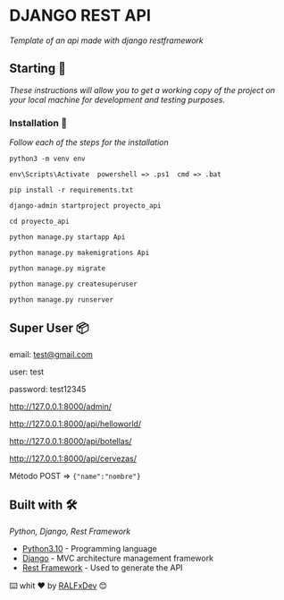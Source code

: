 # DJANGO REST API

_Template of an api made with django restframework_

## Starting 🚀

_These instructions will allow you to get a working copy of the project on your local machine for development and testing purposes._


### Installation 🔧

_Follow each of the steps for the installation_


```
python3 -m venv env

env\Scripts\Activate  powershell => .ps1  cmd => .bat

pip install -r requirements.txt

django-admin startproject proyecto_api

cd proyecto_api

python manage.py startapp Api

python manage.py makemigrations Api

python manage.py migrate

python manage.py createsuperuser

python manage.py runserver 
```

## Super User 📦

email: test@gmail.com

user: test

password: test12345

http://127.0.0.1:8000/admin/

http://127.0.0.1:8000/api/helloworld/

http://127.0.0.1:8000/api/botellas/

http://127.0.0.1:8000/api/cervezas/

Método POST => ```{"name":"nombre"}```


## Built with 🛠️

_Python, Django, Rest Framework_

* [Python3.10](https://docs.python.org/3/) - Programming language
* [Django](https://docs.djangoproject.com/en/4.0/) - MVC architecture management framework
* [Rest Framework](https://www.django-rest-framework.org/) - Used to generate the API


⌨️ whit ❤️ by [RALFxDev](https://github.com/ralfxdev) 😊
